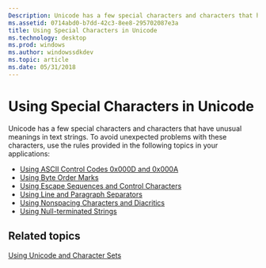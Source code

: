 ```yaml
---
Description: Unicode has a few special characters and characters that have unusual meanings in text strings.
ms.assetid: 0714abd0-b7dd-42c3-8ee8-295702087e3a
title: Using Special Characters in Unicode
ms.technology: desktop
ms.prod: windows
ms.author: windowssdkdev
ms.topic: article
ms.date: 05/31/2018
---
```


# Using Special Characters in Unicode

Unicode has a few special characters and characters that have unusual meanings in text strings. To avoid unexpected problems with these characters, use the rules provided in the following topics in your applications:

-   [Using ASCII Control Codes 0x000D and 0x000A](using-ascii-control-codes-0x000d-and-0x000a.md)
-   [Using Byte Order Marks](using-byte-order-marks.md)
-   [Using Escape Sequences and Control Characters](using-escape-sequences-and-control-characters.md)
-   [Using Line and Paragraph Separators](using-line-and-paragraph-separators.md)
-   [Using Nonspacing Characters and Diacritics](using-nonspacing-characters-and-diacritics.md)
-   [Using Null-terminated Strings](using-null-terminated-strings.md)

## Related topics

<dl> <dt>

[Using Unicode and Character Sets](using-unicode-and-character-sets.md)
</dt> </dl>

 

 



